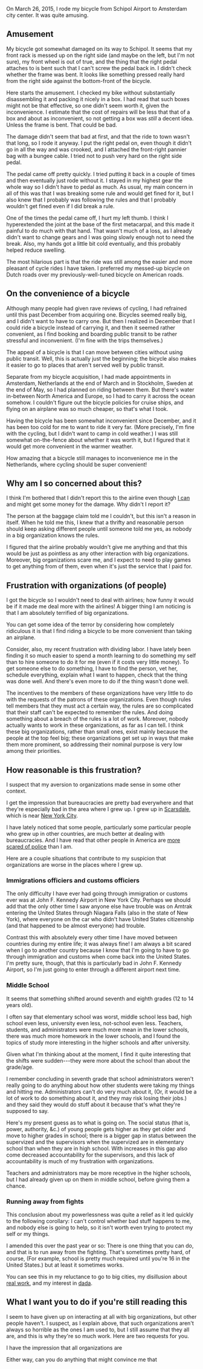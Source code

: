 On March 26, 2015, I rode my bicycle from Schipol Airport to Amsterdam
city center. It was quite amusing.

## Amusement
My bicycle got somewhat damaged on its way to Schipol. It seems that
my front rack is messed up on the right side (and maybe on the left,
but I'm not sure), my front wheel is out of true, and the
thing that the right pedal attaches to is bent such that I can't screw
the pedal back in. I didn't check whether the frame was bent.
It looks like something pressed really hard from the right side against
the bottom-front of the bicycle.

Here starts the amusement. I checked my bike without substantially
disassembling it and packing it nicely in a box. I had read that such
boxes might not be that effective, so one didn't seem worth it, given
the inconvenience. I estimate that the cost of repairs will be less
that that of a box and about as inconvenient, so not getting a box was
*still* a decent idea. Unless the frame is bent. That could be bad.

The damage didn't seem that bad at first, and that the ride to town
wasn't that long, so I rode it anyway. I put the right pedal on, even though
it didn't go in all the way and was crooked, and I attached the
front-right pannier bag with a bungee cable. I tried not to push very
hard on the right side pedal.

The pedal came off pretty quickly. I tried putting it back in a couple
of times and then eventually just rode without it. I stayed in my
highest gear the whole way so I didn't have to pedal as much.
As usual, my main concern in all of this was that I was breaking some
rule and would get fined for it, but I also knew that I probably was
following the rules and that I probably wouldn't get fined even if I
did break a rule.

One of the times the pedal came off, I hurt my left thumb. I think I
hyperextended the joint at the base of the first metacarpal, and this
made it painful to do much with that hand. That wasn't much of a loss,
as I already didn't want to change gears and I was going slowly enough
not to need the break. Also, my hands got a little bit cold eventually,
and this probably helped reduce swelling.

The most hilarious part is that the ride was still among the easier and
more pleasant of cycle rides I have taken. I preferred my messed-up
bicycle on Dutch roads over my previously-well-tuned bicycle on American roads.

## On the convenience of a bicycle
Although many people had given rave reviews of cycling, I had refrained
until this past December from acquiring one. Bicycles seemed really big,
and I didn't want to have to carry one.
But then I realized in December that
I could ride a bicycle instead of carrying it, and then it seemed rather
convenient, as I find booking and boarding public transit to be rather
stressful and inconvenient. (I'm fine with the trips themselves.)

The appeal of a bicycle is that I can move between cities without using
public transit. Well, this is actually just the beginning; the bicycle
also makes it easier to go to places that aren't served well by public
transit.

Separate from my bicycle acquisition, I had made appointments in Amsterdam,
Netherlands at the end of March and in Stockholm, Sweden at the end of May,
so I had planned on riding between them. But there's water in-between North
America and Europe, so I had to carry it across the ocean somehow. I couldn't
figure out the bicycle policies for cruise ships, and flying on an airplane was
so much cheaper, so that's what I took.

Having the bicycle has been somewhat inconvenient since December, and
it has been too cold for me to want to ride it very far. (More precisely,
I'm fine with the cycling, but I didn't want to camp in cold weather.)
I was still somewhat on-the-fence about whether it was worth it, but I
figured that it would get more convenient in the warmer weather.

How amazing that a bicycle still manages to inconvenience me in the
Netherlands, where cycling should be super convenient!

## Why am I so concerned about this?
I think I'm bothered that I didn't report this to the airline even though
[I can](http://www.norwegian.com/en/customer-services/travel-information/baggage-/baggage-handling/) and might get some money for the damage.
Why didn't I report it?

The person at the baggage claim told me I couldn't, but this isn't a reason
in itself. When he told me this, I knew that a thrifty and reasonable person
should keep asking different people until someone told me yes, as nobody in
a big organization knows the rules.

I figured that the airline probably wouldn't give me anything and that this
would be just as pointless as any other interaction with big organizations.
Moreover, big organizations scare me, and I expect to need to play games to
get anything from of them, even when it's just the service that I paid for.

## Frustration with organizations (of people)
I got the bicycle so I wouldn't need to deal with airlines; how funny it
would be if it made me deal more with the airlines! A bigger thing I am
noticing is that I am absolutely terrified of big organizations.

You can get some idea of the terror by considering how completely ridiculous
it is that
I find riding a bicycle to be more convenient than taking an airplane.

Consider, also, my recent frustration with dividing labor.
I have lately been finding it so much easier to spend a month learning to do
something my self than to hire someone to do it for me
(even if it costs very little money). To get someone else to do something,
I have to find the person, vet her, schedule everything, explain what I want
to happen, check that the thing was done well. And there's even more to do
if the thing wasn't done well.

The incentives to the members of these organizations have very little to do
with the requests of the patrons of these organizations.
Even though rules tell members that they must act a certain way, the rules are
so complicated that their staff can't be expected to remember the rules.
And doing something about a breach of the rules is a lot of work.
Moreover, nobody actually wants to work in these organizations, as far as I
can tell. I think these big organizations, rather than small ones, exist
mainly because the people at the top feel big; these organizations get set
up in ways that make them more prominent, so addressing their nominal purpose
is very low among their priorities.

## How reasonable is this frustration?
I suspect that my aversion to organizations made sense in some other context.

I get the impression that bureaucracies are pretty bad everywhere and
that they're especially bad in the area where I grew up. I grew up in
[Scarsdale](http://en.wikipedia.org/wiki/Scarsdale,_New_York), which is
near [New York City](http://en.wikipedia.org/wiki/New_York_City).

I have lately noticed that some people, particularly some particular people
who grew up in other countries, are much better at dealing with bureaucracies.
And I have read that other people in America are
[more scared of police](http://www.politico.com/magazine/story/2015/03/letter-from-black-america-police-115545.html      
)
than I am.

Here are a couple situations that contribute to my suspicion that organizations
are worse in the places where I grew up.

### Immigrations officiers and customs officiers
The only difficulty I have ever had going through immigration or customs
ever was at John F. Kennedy Airport in New York City. Perhaps we should
add that the only other time I saw anyone else have trouble was on Amtrak
entering the United States through Niagara Falls (also in the state of
New York), where everyone on the
car who didn't have United States citizenship (and that happened to be
almost everyone) had trouble.

Contrast this with absolutely every other time I have moved between countries
during my entire life; it was always fine! I am always a bit scared when I go
to another country because I know that I'm going to have to go through
immigration and customs when come back into the United States. I'm pretty sure,
though, that this is particularly bad in John F. Kennedy Airport, so I'm just
going to enter through a different airport next time.

### Middle School
It seems that something shifted around seventh and eighth grades
(12 to 14 years old).

I often say that
elementary school was worst, middle school less bad, high school even
less, university even less, not-school even less. Teachers, students, and
administrators were much more mean in the lower schools, there was much
more homework in the lower schools, and I found the topics of study
more interesting in the higher schools and after university.

Given what I'm thinking about at the moment, I find it quite interesting
that the shifts were sudden---they were more about the school than about
the grade/age.

I remember concluding in seventh grade that school administrators
weren't really going to do anything about how other students were taking
my things and hitting me. Administrators can't do very much about it,
(Or, it would be a lot of work to do something about it, and they may
risk losing their jobs.) and they said they would do stuff about it
because that's what they're supposed to say.

Here's my present guess as to what is going on. The social status (that is,
power, authority, &c.) of young people gets higher as they get older and move
to higher grades in school; there is a bigger gap in status between the
supervized and the supervisors when the supervized are in elementary school
than when they are in high school. With increases in this gap also come
decreased accountability for the supervisors, and this lack of accountability
is much of my frustration with organizations.

Teachers and administrators may be more receptive in the higher schools,
but I had already given up on them in middle school, before giving them a chance.

### Running away from fights
This conclusion about my powerlessness was quite a relief as it led quickly
to the following corollary:
I can't control whether bad stuff happens to me, and nobody else is going to
help, so it isn't worth even trying to protect my self or my things.

I amended this over the past year or so:
There is one thing that you can do, and that is to
run away from the fighting. That's sometimes pretty hard, of course,
(For example, school is pretty much required until you're 16 in the
United States.) but at least it sometimes works.

You can see this in my reluctance to go to big cities, my disillusion about
[real work](/!/career-advice/), and my interest in [dada](/!/dada/).

## What I want you to do if you're still reading this
I seem to have given up on interacting at all with big organizations, but
other people haven't. I suspect, as I explain above, that such organizations
aren't always so horrible as the ones I am used to, but I still assume that
they all are, and this is why they're so much work. Here are two requests
for you.

I have the impression that all organizations are 

Either way, can you do anything that might convince me that
